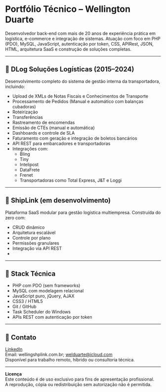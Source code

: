 # Portfólio Técnico – Wellington Duarte

Desenvolvedor back-end com mais de 20 anos de experiência prática em logística, e-commerce e integração de sistemas.
Atuação com foco em PHP (PDO), MySQL, JavaScript, autenticação por token, CSS, APIRest, JSON, HTML, arquitetura SaaS e construção de soluções completas.

---

## 🚚 DLog Soluções Logísticas (2015–2024)

Desenvolvimento completo do sistema de gestão interna da transportadora, incluindo:

- Upload de XMLs de Notas Fiscais e Conhecimentos de Transporte
- Processamento de Pedidos (Manual e automático com balanças cubadoras)
- Roteirização
- Transferências
- Rastreamento de encomendas
- Emissão de CTEs (manual e automática)
- Dashboards e controle de SLA
- Faturamento com geração e integração de boletos bancários
- API REST para embarcadores e transportadoras
- Integrações com:
  - Bling
  - Tiny
  - Intelipost
  - DataFrete
  - Frenet
  - Transportadoras como Total Express, J&T e Loggi

---

## 🚀 ShipLink (em desenvolvimento)

Plataforma SaaS modular para gestão logística multiempresa.
Construída do zero com:

- CRUD dinâmico
- Arquitetura escalável
- Controle por plano
- Permissões granulares
- Integração via API REST
- 

---

## 🧰 Stack Técnica

- PHP com PDO (sem frameworks)
- MySQL com modelagem relacional
- JavaScript puro, jQuery, AJAX
- CSS3 / HTML5
- Git / GitHub
- Task Scheduler do Windows
- APIs REST com autenticação por token

---

## 📎 Contato

[LinkedIn](https://www.linkedin.com/in/wellington-duarte-dev)  
Email: wellingshplink.com.br; welduarte@icloud.com  
Disponível para trabalho remoto, híbrido ou consultoria técnica.

---

**Licença**  
Este conteúdo é de uso exclusivo para fins de apresentação profissional.  
A reprodução, cópia ou redistribuição sem autorização não é permitida.
